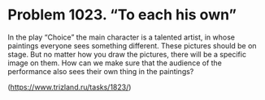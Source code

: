 # Problem 1023. “To each his own”

In the play “Choice” the main character is a talented artist, in whose paintings everyone sees something different. These pictures should be on stage. But no matter how you draw the pictures, there will be a specific image on them. How can we make sure that the audience of the performance also sees their own thing in the paintings?

(https://www.trizland.ru/tasks/1823/)